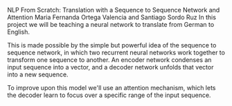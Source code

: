 NLP From Scratch: Translation with a Sequence to Sequence Network and Attention
Maria Fernanda Ortega Valencia and Santiago Sordo Ruz
In this project we will be teaching a neural network to translate from German to English.

This is made possible by the simple but powerful idea of the sequence to sequence network, in which two recurrent neural networks work together to transform one sequence to another. An encoder network condenses an input sequence into a vector, and a decoder network unfolds that vector into a new sequence.

To improve upon this model we'll use an attention mechanism, which lets the decoder learn to focus over a specific range of the input sequence.
